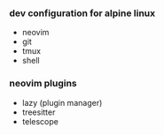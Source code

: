 ### dev configuration for alpine linux

- neovim
- git
- tmux
- shell

### neovim plugins

- lazy (plugin manager)
- treesitter
- telescope

